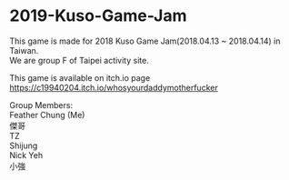 # 2019-Kuso-Game-Jam

This game is made for 2018 Kuso Game Jam(2018.04.13 ~ 2018.04.14) in Taiwan.  
We are group F of Taipei activity site.  

This game is available on itch.io page </br>
https://c19940204.itch.io/whosyourdaddymotherfucker </br>

Group Members:  
Feather Chung (Me)<br/>
傑哥<br/>
TZ<br/>
Shijung<br/>
Nick Yeh<br/>
小強<br/>

